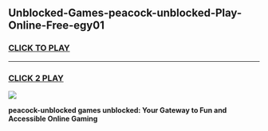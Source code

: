 
## Unblocked-Games-peacock-unblocked-Play-Online-Free-egy01
<h3>
<a href="https://premium76.site?title=peacock-unblocked&ref=26A">CLICK TO PLAY</a></h3>
<hr>

<h3>
<a href="https://premium76.site?title=peacock-unblocked&ref=26A">CLICK 2 PLAY</a>
  
</h3>

<a href="https://premium76.site?title=peacock-unblocked&ref=26A"><img src="https://clearcache.store/games.png"></a>


**peacock-unblocked games unblocked: Your Gateway to Fun and Accessible Online Gaming**
